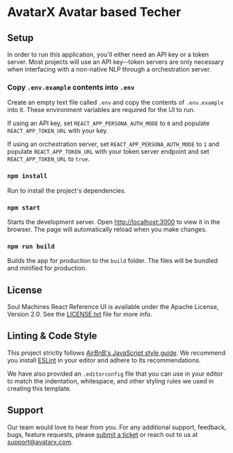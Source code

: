 # AvatarX Avatar based Techer


## Setup

In order to run this application, you'll either need an API key or a token server. Most projects will use an API key--token servers are only necessary when interfacing with a non-native NLP through a orchestration server.

### Copy `.env.example` contents into `.env`
Create an empty text file called `.env` and copy the contents of `.env.example` into it. These environment variables are required for the UI to run.

If using an API key, set `REACT_APP_PERSONA_AUTH_MODE` to `0` and populate `REACT_APP_TOKEN_URL` with your key.

If using an orchestration server, set `REACT_APP_PERSONA_AUTH_MODE` to `1` and populate `REACT_APP_TOKEN_URL` with your token server endpoint and set `REACT_APP_TOKEN_URL` to `true`.

### `npm install`
Run to install the project's dependencies.

### `npm start`
Starts the development server. Open [http://localhost:3000](http://localhost:3000) to view it in the browser. The page will automatically reload when you make changes.

### `npm run build`
Builds the app for production to the `build` folder. The files will be bundled and minified for production.

## License

Soul Machines React Reference UI is available under the Apache License, Version 2.0. See the [LICENSE.txt](./LICENSE.txt) file for more info.

## Linting & Code Style

This project strictly follows [AirBnB's JavaScript style guide](https://github.com/airbnb/javascript). We recommend you install [ESLint](https://eslint.org/) in your editor and adhere to its recommendations.

We have also provided an `.editorconfig` file that you can use in your editor to match the indentation, whitespace, and other styling rules we used in creating this template.

## Support 
Our team would love to hear from you. For any additional support, feedback, bugs, feature requests, please [submit a ticket](https://support.soulmachines.com) or reach out to us at [support@avatarx.com](support@soulmachines.com). 
